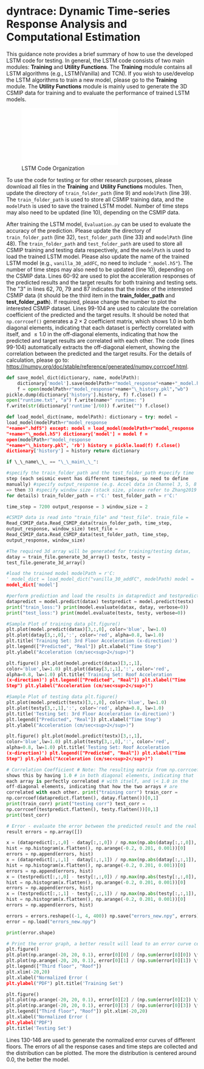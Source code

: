 # dyntrace: **Dyn**amic **T**ime-series **R**esponse **A**nalysis and **C**omputational **E**stimation

This guidance note provides a brief summary of how to use the developed
LSTM code for testing. In general, the LSTM code consists of two main
modules: **Training** and **Utility Functions**. The **Training** module
contains all LSTM algorithms (e.g., LSTM(Vanilla) and TCN). If you wish
to use/develop the LSTM algorithms to train a new model, please go to
the **Training** module. The **Utility Functions** module is mainly used
to generate the 3D CSMIP data for training and to evaluate the
performance of trained LSTM models.

<figure>
<embed src="images/LSTM_arhitecture2.pdf" id="fig:LSTM_arhitecture" style="width:60.0%" /><figcaption aria-hidden="true">LSTM Code Organization</figcaption>
</figure>

To use the code for testing or for other research purposes, please
download all files in the **Training** and **Utility Functions**
modules. Then, update the directory of `train_folder_path` (line 9)
and `modelPath` (line 39). The `train_folder_path` is used to store
all CSMIP training data, and the `modelPath` is used to save the
trained LSTM model. Number of time steps may also need to be updated
(line 10), depending on the CSMIP data.

After training the LSTM model, `Evaluation.py` can be used to evaluate
the accuracy of the prediction. Please update the directory of
`train_folder_path` (line 32), `test_folder_path` (line 33) and
`modelPath` (line 48). The `train_folder_path` and
`test_folder_path` are used to store all CSMIP training and testing
data respectively, and the `modelPath` is used to load the trained
LSTM model. Please also update the name of the trained LSTM model
(e.g., `vanilla_30_addFC`, no need to include `"_model.h5"`). The number
of time steps may also need to be updated (line 10), depending on the
CSMIP data. Lines 60-92 are used to plot the acceleration responses of
the predicted results and the target results for both training and
testing sets. The "3" in lines 62, 70, 79 and 87 indicates that the
index of the interested CSMIP data (it should be the third item in the
**train_folder_path** and **test_folder_path**). If required, please
change the number to plot the interested CSMIP dataset. Lines 99-104 are
used to calculate the correlation coefficient of the predicted and the
target results. It should be noted that
`np.corrcoef()` generates a $2 \times 2$ coefficient matrix,
which shows 1.0 in both diagonal elements, indicating that each dataset
is perfectly correlated with itself, and  ≤ 1.0 in the off-diagonal
elements, indicating that how the predicted and target results are
correlated with each other. The code (lines 99-104) automatically
extracts the off-diagonal element, showing the correlation between the
predicted and the target results. For the details of calculation, please
go to:
<https://numpy.org/doc/stable/reference/generated/numpy.corrcoef.html>.

```python
def save_model_dict(dictionary, name, modelPath):
    dictionary['model'].save(modelPath+r"model_response"+name+"_model.h5") 
    f = open(modelPath+r"model_response"+name+"\_history.pkl","wb")
pickle.dump(dictionary['history'].history, f) f.close() f =
open("runtime.txt", "a") f.write(name+" runtime: ")
f.write(str(dictionary['runtime']/60)) f.write("") f.close()

def load_model_dict(name, modelPath): dictionary = try: model =
load_model(modelPath+r"model_response  
"+name+".hdf5") except: model = load_model(modelPath+r"model_response  
"+name+"\_model.h5") dictionary['model'] = model f =
open(modelPath+r"model_response  
"+name+"\_history.pkl", 'rb') history = pickle.load(f) f.close()
dictionary['history'] = history return dictionary

if \_\_name\_\_ == "\_\_main\_\_":

#specify the train_folder_path and the test_folder_path #specify time
step (each seismic event has different timesteps, so need to define
manually) #specify output_response (e.g. Accel data in Channel 3, 5, 8
=> then 3) #specify window size (stack size, please refer to Zhang2019
for details) train_folder_path = r'C:' test_folder_path = r'C:'

time_step = 7200 output_response = 3 window_size = 2

#CSMIP data is read into "train_file" and "test_file". train_file =
Read_CSMIP_data.Read_CSMIP_data(train_folder_path, time_step,
output_response, window_size) test_file =
Read_CSMIP_data.Read_CSMIP_data(test_folder_path, time_step,
output_response, window_size)

#The required 3d array will be generated for training/testing datax,
datay = train_file.generate_3d_array() testx, testy =
test_file.generate_3d_array()

#load the trained model modelPath = r'C:  
' model_dict = load_model_dict("vanilla_30_addFC", modelPath) model =
model_dict['model']

#perform prediction and load the results in datapredict and testpredict
datapredict = model.predict(datax) testpredict = model.predict(testx)
print("train_loss:") print(model.evaluate(datax, datay, verbose=0))
print("test_loss:") print(model.evaluate(testx, testy, verbose=0))

#Sample Plot of training data plt.figure()
plt.plot(model.predict(datax)[3,:,0], color='blue', lw=1.0)
plt.plot(datay[3,:,0],':', color='red', alpha=0.8, lw=1.0)
plt.title('Training Set: 3rd Floor Acceleration (x-direction)')
plt.legend(["Predicted", "Real"]) plt.xlabel("Time Step")
plt.ylabel("Acceleration (cm/sec<sup>2</sup>)")

plt.figure() plt.plot(model.predict(datax)[3,:,1],
color='blue',lw=1.0) plt.plot(datay[3,:,1],':', color='red',
alpha=0.8, lw=1.0) plt.title('Training Set: Roof Acceleration
(x-direction)') plt.legend(["Predicted", "Real"]) plt.xlabel("Time
Step") plt.ylabel("Acceleration (cm/sec<sup>2</sup>)")

#Sample Plot of testing data plt.figure()
plt.plot(model.predict(testx)[3,:,0], color='blue', lw=1.0)
plt.plot(testy[3,:,1],':', color='red', alpha=0.8, lw=1.0)
plt.title('Testing Set: 3rd Floor Acceleration (x-direction)')
plt.legend(["Predicted", "Real"]) plt.xlabel("Time Step")
plt.ylabel("Acceleration (cm/sec<sup>2</sup>)")

plt.figure() plt.plot(model.predict(testx)[3,:,1],
color='blue',lw=1.0) plt.plot(testy[3,:,0],':', color='red',
alpha=0.8, lw=1.0) plt.title('Testing Set: Roof Acceleration
(x-direction)') plt.legend(["Predicted", "Real"]) plt.xlabel("Time
Step") plt.ylabel("Acceleration (cm/sec<sup>2</sup>)")

# Correlation Coefficient # Note: The resulting matrix from np.corrcoef
shows this by having 1.0 # in both diagonal elements, indicating that
each array is perfectly correlated # with itself, and \< 1.0 in the
off-diagonal elements, indicating that how the two arrays # are
correlated with each other. print("training corr") train_corr =
np.corrcoef(datapredict.flatten(), datay.flatten())[0,1]
print(train_corr) print("testing corr") test_corr =
np.corrcoef(testpredict.flatten(), testy.flatten())[0,1]
print(test_corr)

# Error - evaluate the error between the predicted result and the real
result errors = np.array([])

x = (datapredict[:,:,0] - datay[:,:,0]) / np.max(np.abs(datay[:,:,0]), axis=1).reshape((-1,1)) 
hist = np.histogram(x.flatten(), np.arange(-0.2, 0.201, 0.001))[0] 
errors = np.append(errors, hist) 
x = (datapredict[:,:,1] - datay[:,:,1]) / np.max(np.abs(datay[:,:,1]), axis=1).reshape((-1,1)) 
hist = np.histogram(x.flatten(), np.arange(-0.2, 0.201, 0.001))[0] 
errors = np.append(errors, hist)
x = (testpredict[:,:,0] - testy[:,:,0]) / np.max(np.abs(testy[:,:,0]), axis=1).reshape((-1,1)) 
hist = np.histogram(x.flatten(), np.arange(-0.2, 0.201, 0.001))[0] 
errors = np.append(errors, hist)
x = (testpredict[:,:,1] - testy[:,:,1]) / np.max(np.abs(testy[:,:,1]), axis=1).reshape((-1,1)) 
hist = np.histogram(x.flatten(), np.arange(-0.2, 0.201, 0.001))[0] 
errors = np.append(errors, hist)

errors = errors.reshape((-1, 4, 400)) np.save("errors_new.npy", errors)
error = np.load("errors_new.npy")

print(error.shape)

# Print the error graph, a better result will lead to an error curve centralized to 0. 
plt.figure() 
plt.plot(np.arange(-20, 20, 0.1), error[0][0] / (np.sum(error[0][0]) \* 0.001))
plt.plot(np.arange(-20, 20, 0.1), error[0][1] / (np.sum(error[0][1]) \* 0.001)) 
plt.legend(["Third floor", "Roof"]) 
plt.xlim(-20,20) 
plt.xlabel("Normalized Error (
plt.ylabel("PDF") plt.title('Training Set')

plt.figure() 
plt.plot(np.arange(-20, 20, 0.1), error[0][2] / (np.sum(error[0][2]) \* 0.001)) 
plt.plot(np.arange(-20, 20, 0.1), error[0][3] / (np.sum(error[0][3]) \* 0.001))
plt.legend(["Third floor", "Roof"]) plt.xlim(-20,20)
plt.xlabel("Normalized Error ( 
plt.ylabel("PDF") 
plt.title('Testing Set')
```

Lines 130-146 are used to generate the normalized error curves of
different floors. The errors of all the response cases and time steps
are collected and the distribution can be plotted. The more the
distribution is centered around 0.0, the better the model.
